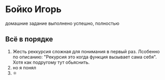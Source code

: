 # Бойко Игорь 
домашние задание выполнено успешно, полностью

## Всё в порядке

1. Жесть реккурсия сложная для понимания в первый раз. Лсобенно по описанию: "Рекурсия это когда функция вызывает сама себя". Хотя как подругому тут обьяснить.
2. но я понял
3. ⚛